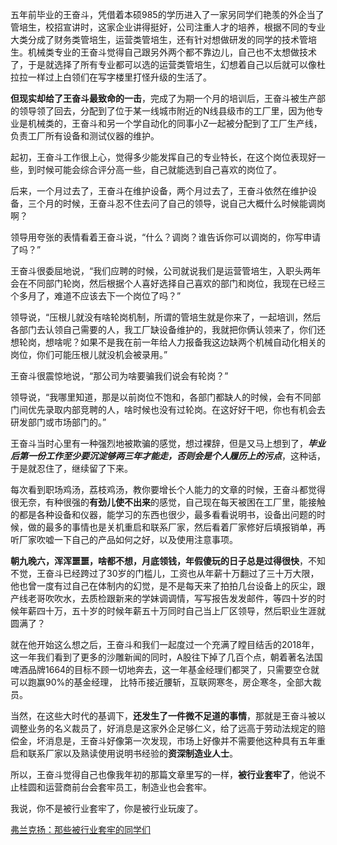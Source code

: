 <p>五年前毕业的王奋斗，凭借着本硕985的学历进入了一家另同学们艳羡的外企当了管培生，校招宣讲时，这家企业讲得挺好，公司注重人才的培养，根据不同的专业大类分成了财务类管培生，运营类管培生，还有针对想做研发的同学的技术管培生。机械类专业的王奋斗觉得自己跟另外两个都不靠边儿，自己也不太想做技术了，于是就选择了所有专业都可以选的运营类管培生，幻想着自己以后就可以像杜拉拉一样过上白领们在写字楼里打怪升级的生活了。</p><p><b>但现实却给了王奋斗最致命的一击</b>，完成了为期一个月的培训后，王奋斗被生产部的领导领了回去，分配到了位于某一线城市附近的N线县级市的工厂里，因为他专业是机械类的，王奋斗和另一个学自动化的同事小Z一起被分配到了工厂生产线，负责工厂所有设备和测试仪器的维护。</p><p>起初，王奋斗工作很上心，觉得多少能发挥自己的专业特长，在这个岗位表现好一些，到时候可能会综合评分高一些，自己就能选到自己喜欢的岗位了。</p><p>后来，一个月过去了，王奋斗在维护设备，两个月过去了，王奋斗依然在维护设备，三个月的时候，王奋斗忍不住去问了自己的领导，说自己大概什么时候能调岗啊？</p><p>领导用夸张的表情看着王奋斗说，“什么？调岗？谁告诉你可以调岗的，你写申请了吗？”</p><p>王奋斗很委屈地说，“我们应聘的时候，公司就说我们是运营管培生，入职头两年会在不同部门轮岗，然后根据个人喜好选择自己喜欢的部门和岗位，我现在已经三个多月了，难道不应该去下一个岗位了吗？”</p><p>领导说，“压根儿就没有啥轮岗机制，所谓的管培生就是你来了，一起培训，然后各部门去认领自己需要的人，我工厂缺设备维护的，我就把你俩认领来了，你们还想轮岗，想啥呢？如果不是我在前一年给人力报备我这边缺两个机械自动化相关的岗位，你们可能压根儿就没机会被录用。”</p><p>王奋斗很震惊地说，“那公司为啥要骗我们说会有轮岗？”</p><p>领导说，“我哪里知道，那是以前岗位不饱和，各部门都缺人的时候，会有不同部门间优先录取内部竞聘的人，啥时候也没有过轮岗。在这好好干吧，你也有机会去研发部门或市场部门的。”</p><p>王奋斗当时心里有一种强烈地被欺骗的感觉，想过裸辞，但是又马上想到了，<i><b>毕业后第一份工作至少要沉淀够两三年才能走，否则会是个人履历上的污点</b></i>，这种话，于是就忍住了，继续留了下来。</p><p>每次看到职场鸡汤，荔枝鸡汤，教你要增长个人能力的文章的时候，王奋斗都觉得很无奈，有种很强的<b>有劲儿使不出来</b>的感觉，自己现在每天被困在工厂里，能接触的都是各种设备和仪器，能学习的东西也很少，最多看看说明书，设备出问题的时候，做的最多的事情也是关机重启和联系厂家，然后看着厂家修好后填报销单，再听厂家吹嘘一下自己的产品如何之好，以及使用注意事项。</p><p><b>朝九晚六，浑浑噩噩，啥都不想，月底领钱，年假傻玩的日子总是过得很快</b>，不知不觉，王奋斗已经跨过了30岁的门槛儿，工资也从年薪十万翻过了三十万大限，他也曾一度有过自己在体制内的幻觉，是不是每天来了拍拍几台设备上的灰尘，跟产线老哥吹吹水，去质检跟新来的学妹调调情，写写报告发发邮件，等四十岁的时候年薪四十万，五十岁的时候年薪五十万同时自己当上厂区领导，然后职业生涯就圆满了？</p><p>就在他开始这么想之后，王奋斗和我们一起度过一个充满了瞠目结舌的2018年，这一年我们看到了更多的沙雕新闻的同时，A股往下掉了几百个点，朝着著名法国啤酒品牌1664的目标不顾一切地奔去，这一年基金经理们都哭了，只需要空仓就可以跑赢90%的基金经理， 比特币接近腰斩，互联网寒冬，房企寒冬，全部大裁员。</p><p>当然，在这些大时代的基调下，<b>还发生了一件微不足道的事情</b>，那就是王奋斗被以调整业务的名义裁员了，好消息是这家外企足够仁义，给了远高于劳动法规定的赔偿金，坏消息是，王奋斗好像第一次发现，市场上好像并不需要他这种具有五年重启和联系厂家以及熟读使用说明书经验的<b>资深制造业人士</b>。</p><p>所以，王奋斗觉得自己也像我年初的那篇文章里写的一样，<b>被行业套牢了</b>，他说不止桂圆和运营商前台会套牢员工，制造业也会套牢。</p><p>我说，你不是被行业套牢了，你是被行业玩废了。</p><a href="https://zhuanlan.zhihu.com/p/33879292" data-draft-node="block" data-draft-type="link-card" class="internal">弗兰克扬：那些被行业套牢的同学们</a><p></p><p></p><p></p>